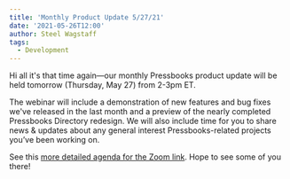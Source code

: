 ```yaml
---
title: 'Monthly Product Update 5/27/21'
date: '2021-05-26T12:00'
author: Steel Wagstaff
tags:
  - Development
---
```


Hi all it's that time again—our monthly Pressbooks product update will be held tomorrow
(Thursday, May 27) from 2-3pm ET.

The webinar will include a demonstration of new features and bug fixes we've released in
the last month and a preview of the nearly completed Pressbooks Directory redesign. We
will also include time for you to share news & updates about any general interest
Pressbooks-related projects you’ve been working on.

See this
[more detailed agenda for the Zoom link](https://docs.google.com/document/d/1BcvX0V-iDi6fJO_W8pHVOL_lec_9OTXujAfw6tFpZlQ/edit).
Hope to see some of you there!
